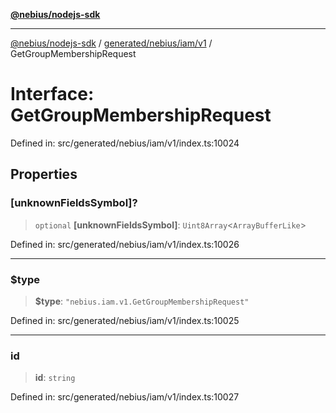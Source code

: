 [**@nebius/nodejs-sdk**](../../../../../README.md)

***

[@nebius/nodejs-sdk](../../../../../README.md) / [generated/nebius/iam/v1](../README.md) / GetGroupMembershipRequest

# Interface: GetGroupMembershipRequest

Defined in: src/generated/nebius/iam/v1/index.ts:10024

## Properties

### \[unknownFieldsSymbol\]?

> `optional` **\[unknownFieldsSymbol\]**: `Uint8Array`\<`ArrayBufferLike`\>

Defined in: src/generated/nebius/iam/v1/index.ts:10026

***

### $type

> **$type**: `"nebius.iam.v1.GetGroupMembershipRequest"`

Defined in: src/generated/nebius/iam/v1/index.ts:10025

***

### id

> **id**: `string`

Defined in: src/generated/nebius/iam/v1/index.ts:10027

